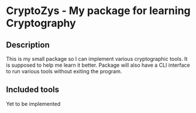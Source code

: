 # CryptoZys - My package for learning Cryptography

## Description

This is my small package so I can implement various cryptographic tools.
It is supposed to help me learn it better.
Package will also have a CLI interface to run various tools without exiting the program.

## Included tools

Yet to be implemented
